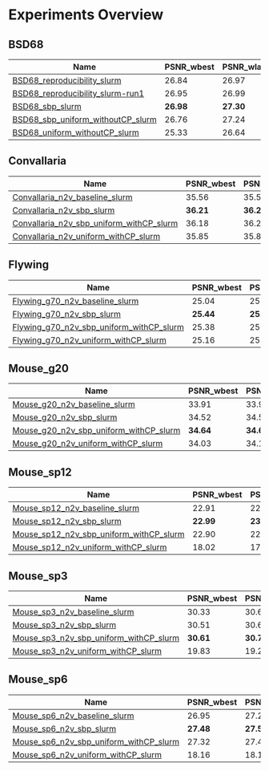 # Experiments Overview

## BSD68
| Name | PSNR_wbest | PSNR_wlast | bestPSNR_wbest | bestPSNR_wlast | Replacement |
|------|------------|------------|----------------|----------------|-------------|
|[BSD68_reproducibility_slurm](./experiments/BSD68_reproducibility_slurm)            |   26.84   |   26.97   | 26.88 | 26.97 | uniform_withCP |
|[BSD68_reproducibility_slurm-run1](./experiments/BSD68_reproducibility_slurm-run1)  |   26.95   |   26.99   | 26.99 | 27.00 | uniform_withCP | 
|[BSD68_sbp_slurm](./experiments/BSD68_sbp_slurm)                                    | __26.98__ | __27.30__ | __27.09__ | __27.30__ | uniform_withCP |
|[BSD68_sbp_uniform_withoutCP_slurm](./experiments/BSD68_sbp_uniform_withoutCP_slurm)|   26.76   |   27.24   | 26.90 | 27.25 | uniform_withoutCP |
|[BSD68_uniform_withoutCP_slurm](./experiments/BSD68_uniform_withoutCP_slurm)        |   25.33   |   26.64   | 25.39 | 26.64 | uniform_withoutCP |


## Convallaria
| Name | PSNR_wbest | PSNR_wlast | bestPSNR_wbest | bestPSNR_wlast | Replacement |
|------|------------|------------|----------------|----------------|-------------| 
|[Convallaria_n2v_baseline_slurm](./experiments/Convallaria_n2v_baseline_slurm)                    | 35.56 | 35.56 | 35.58 | 35.58 | uniform_withoutCP |
|[Convallaria_n2v_sbp_slurm](./experiments/Convallaria_n2v_sbp_slurm)                              | __36.21__ | __36.29__ | __36.25__ | __36.31__ | uniform_withoutCP |
|[Convallaria_n2v_sbp_uniform_withCP_slurm](./experiments/Convallaria_n2v_sbp_uniform_withCP_slurm)| 36.18 | 36.24 | 36.20 | 36.26 | uniform_withCP |
|[Convallaria_n2v_uniform_withCP_slurm](./experiments/Convallaria_n2v_uniform_withCP_slurm)        | 35.85 | 35.87 | 35.86 | 35.89 | uniform_withCP |


## Flywing
| Name | PSNR_wbest | PSNR_wlast | bestPSNR_wbest | bestPSNR_wlast | Replacement |
|------|------------|------------|----------------|----------------|-------------|
|[Flywing_g70_n2v_baseline_slurm](./experiments/Flywing_g70_n2v_baseline_slurm)                    | 25.04 | 25.00 | 25.07 | 25.04 | uniform_withoutCP |
|[Flywing_g70_n2v_sbp_slurm](./experiments/Flywing_g70_n2v_sbp_slurm)                              | __25.44__ | __25.45__ | __25.47__ | __25.49__ | uniform_withoutCP |
|[Flywing_g70_n2v_sbp_uniform_withCP_slurm](./experiments/Flywing_g70_n2v_sbp_uniform_withCP_slurm)| 25.38 | 25.38 | 25.41 | 25.42 | uniform_withCP |
|[Flywing_g70_n2v_uniform_withCP_slurm](./experiments/Flywing_g70_n2v_uniform_withCP_slurm)        | 25.16 | 25.17 | 25.19 | 25.20 | uniform_withCP |


## Mouse_g20
| Name | PSNR_wbest | PSNR_wlast | bestPSNR_wbest | bestPSNR_wlast | Replacement |
|------|------------|------------|----------------|----------------|-------------|
|[Mouse_g20_n2v_baseline_slurm](./experiments/Mouse_g20_n2v_baseline_slurm)                    | 33.91 | 33.93 | 33.93 | 33.94 | uniform_withoutCP |
|[Mouse_g20_n2v_sbp_slurm](./experiments/Mouse_g20_n2v_sbp_slurm)                              | 34.52 | 34.57 | 34.55 | 34.59 | uniform_withoutCP |
|[Mouse_g20_n2v_sbp_uniform_withCP_slurm](./experiments/Mouse_g20_n2v_sbp_uniform_withCP_slurm)| __34.64__ | __34.63__ | __34.64__ | __34.65__ | uniform_withCP |
|[Mouse_g20_n2v_uniform_withCP_slurm](./experiments/Mouse_g20_n2v_uniform_withCP_slurm)        | 34.03 | 34.11 | 34.06 | 34.12 | uniform_withCP |


## Mouse_sp12
| Name | PSNR_wbest | PSNR_wlast | bestPSNR_wbest | bestPSNR_wlast | Replacement |
|------|------------|------------|----------------|----------------|-------------|
|[Mouse_sp12_n2v_baseline_slurm](./experiments/Mouse_sp12_n2v_baseline_slurm)                    | 22.91 | 22.96 | 33.45 | 33.49 | uniform_withoutCP |
|[Mouse_sp12_n2v_sbp_slurm](./experiments/Mouse_sp12_n2v_sbp_slurm)                              | __22.99__ | __23.07__ | __34.36__ | __34.52__ | uniform_withoutCP |
|[Mouse_sp12_n2v_sbp_uniform_withCP_slurm](./experiments/Mouse_sp12_n2v_sbp_uniform_withCP_slurm)| 22.90 | 22.99 | 34.10 | 34.19 | uniform_withCP |
|[Mouse_sp12_n2v_uniform_withCP_slurm](./experiments/Mouse_sp12_n2v_uniform_withCP_slurm)        | 18.02 | 17.99 | 21.00 | 20.99 | uniform_withCP |


## Mouse_sp3
| Name | PSNR_wbest | PSNR_wlast | bestPSNR_wbest | bestPSNR_wlast | Replacement |
|------|------------|------------|----------------|----------------|-------------|
|[Mouse_sp3_n2v_baseline_slurm](./experiments/Mouse_sp3_n2v_baseline_slurm)                    | 30.33 | 30.60 | 34.94 | 35.17 | uniform_withoutCP |
|[Mouse_sp3_n2v_sbp_slurm](./experiments/Mouse_sp3_n2v_sbp_slurm)                              | 30.51 | 30.66 | 35.63 | __35.91__ | uniform_withoutCP |
|[Mouse_sp3_n2v_sbp_uniform_withCP_slurm](./experiments/Mouse_sp3_n2v_sbp_uniform_withCP_slurm)| __30.61__ | __30.71__ | __35.64__ | 35.74 | uniform_withCP |
|[Mouse_sp3_n2v_uniform_withCP_slurm](./experiments/Mouse_sp3_n2v_uniform_withCP_slurm)        | 19.83 | 19.23 | 21.79 | 21.32 | uniform_withCP |

## Mouse_sp6
| Name | PSNR_wbest | PSNR_wlast | bestPSNR_wbest | bestPSNR_wlast | Replacement |
|------|------------|------------|----------------|----------------|-------------|
|[Mouse_sp6_n2v_baseline_slurm](./experiments/Mouse_sp6_n2v_baseline_slurm)                    | 26.95 | 27.27 | 34.05 | 34.24 | uniform_withoutCP |
|[Mouse_sp6_n2v_sbp_slurm](./experiments/Mouse_sp6_n2v_sbp_slurm)                              | __27.48__ | __27.50__ | __35.43__ | __35.47__ | uniform_withoutCP |
|[Mouse_sp6_n2v_sbp_uniform_withCP_slurm](./experiments/Mouse_sp6_n2v_sbp_uniform_withCP_slurm)| 27.32 | 27.48 | 34.96 | 35.32 | uniform_withCP |
|[Mouse_sp6_n2v_uniform_withCP_slurm](./experiments/Mouse_sp6_n2v_uniform_withCP_slurm)        | 18.16 | 18.13 | 20.76 | 20.69 | uniform_withCP |
